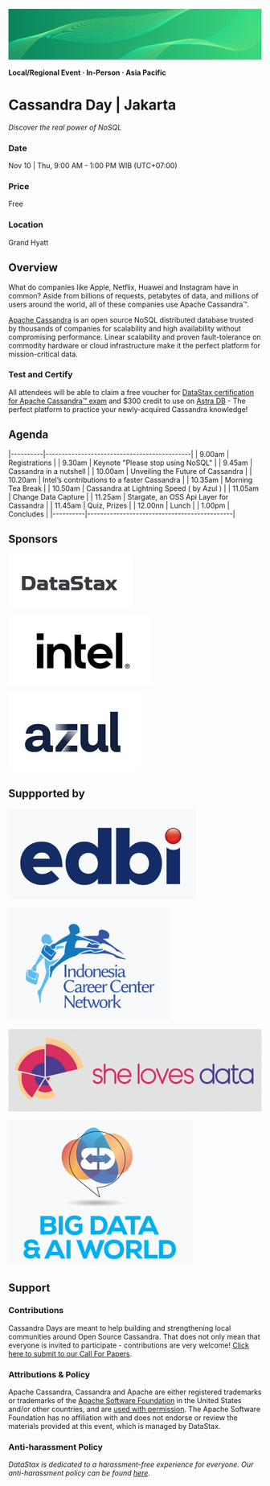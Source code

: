 ![CDay green logo](images/cday_green_background.png)

**Local/Regional Event · In-Person · Asia Pacific**

# Cassandra Day | Jakarta

_Discover the real power of NoSQL_

### Date

Nov 10 | Thu, 9:00 AM - 1:00 PM WIB (UTC+07:00)

### Price

Free

### Location

Grand Hyatt

## Overview

What do companies like Apple, Netflix, Huawei and Instagram have in common? Aside from billions of requests, petabytes of data, and millions of users around the world, all of these companies use Apache Cassandra™.

[Apache Cassandra](https://cassandra.apache.org/) is an open source NoSQL distributed database trusted by thousands of companies for scalability and high availability without compromising performance. Linear scalability and proven fault-tolerance on commodity hardware or cloud infrastructure make it the perfect platform for mission-critical data.

### Test and Certify

All attendees will be able to claim a free voucher for [DataStax certification for Apache Cassandra™ exam](https://www.datastax.com/dev/certifications)
and $300 credit to use on [Astra DB](https://astra.datastax.com/) - The perfect platform to practice your newly-acquired Cassandra knowledge!

## Agenda

|----------|---------------------------------------------|
| 9.00am   | Registrations                               |
| 9.30am   | Keynote "Please stop using NoSQL"           |
| 9.45am   | Cassandra in a nutshell                     |
| 10.00am  | Unveiling the Future of Cassandra           |
| 10.20am  | Intel’s contributions to a faster Cassandra |
| 10.35am  | Morning Tea Break                           |
| 10.50am  | Cassandra at Lightning Speed ( by Azul )    |
| 11.05am  | Change Data Capture                         |
| 11.25am  | Stargate, an OSS Api Layer for Cassandra    |
| 11.45am  | Quiz, Prizes                                |
| 12.00nn  | Lunch                                       |
| 1.00pm   | Concludes                                   |
|----------|---------------------------------------------|

## Sponsors

![DataStax](images/cday_datastax.png)

![Intel](images/cday_intel.png)

![Azul](images/cday_azul.png)

## Suppported by

![EDBI Singapore](images/cday_edbi.png)

![Indonesia Career Center Network](images/cday_iccn.png)

![She Loves Data](images/cday_sld.png)

![Big Dat a& AI World](images/cday_bdaw.png)

## Support

### Contributions

Cassandra Days are meant to help building and strengthening local communities around Open Source Cassandra. That does not only mean that everyone is invited to participate - contributions are very welcome! [Click here to submit to our Call For Papers](https://docs.google.com/forms/d/e/1FAIpQLSdiOo7V8aEeuWdVHjC4diU9Bn8Nt0G-fyJKfVMWolgZoseJCQ/viewform).

### Attributions & Policy

Apache Cassandra, Cassandra and Apache are either registered trademarks or trademarks of the [Apache Software Foundation](http://www.apache.org/)
in the United States and/or other countries,
and are [used with permission](http://www.apache.org/foundation/marks/events.html).
The Apache Software Foundation has no affiliation with and does not endorse or review the materials provided at this event, which is managed by DataStax.

### Anti-harassment Policy

_DataStax is dedicated to a harassment-free experience for everyone. Our anti-harassment policy can be found [here](https://dtsx.io/cdays-anti-harassment-policy)._

